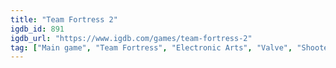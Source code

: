 ```yaml
---
title: "Team Fortress 2"
igdb_id: 891
igdb_url: "https://www.igdb.com/games/team-fortress-2"
tag: ["Main game", "Team Fortress", "Electronic Arts", "Valve", "Shooter", "Multiplayer", "Co-operative", "First person", "Action", "Comedy"]
---
```

